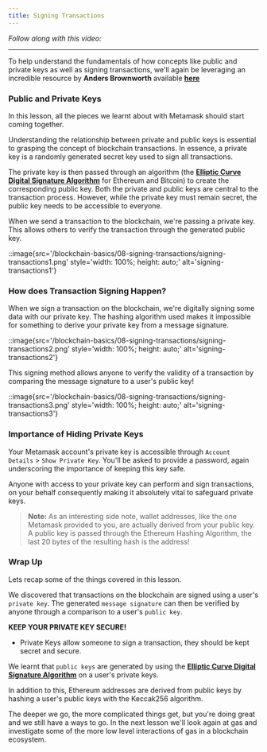 ```yaml
---
title: Signing Transactions
---
```


_Follow along with this video:_

---

To help understand the fundamentals of how concepts like public and private keys as well as signing transactions, we'll again be leveraging an incredible resource by **Anders Brownworth** available [**here**](https://andersbrownworth.com/blockchain/public-private-keys/)

### Public and Private Keys

In this lesson, all the pieces we learnt about with Metamask should start coming together.

Understanding the relationship between private and public keys is essential to grasping the concept of blockchain transactions. In essence, a private key is a randomly generated secret key used to sign all transactions.

The private key is then passed through an algorithm (the [**Elliptic Curve Digital Signature Algorithm**](https://en.wikipedia.org/wiki/Elliptic_Curve_Digital_Signature_Algorithm) for Ethereum and Bitcoin) to create the corresponding public key. Both the private and public keys are central to the transaction process. However, while the private key must remain secret, the public key needs to be accessible to everyone.

When we send a transaction to the blockchain, we're passing a private key. This allows others to verify the transaction through the generated public key.

::image{src='/blockchain-basics/08-signing-transactions/signing-transactions1.png' style='width: 100%; height: auto;' alt='signing-transactions1'}

### How does Transaction Signing Happen?

When we sign a transaction on the blockchain, we're digitally signing some data with our private key. The hashing algorithm used makes it impossible for something to derive your private key from a message signature.

::image{src='/blockchain-basics/08-signing-transactions/signing-transactions2.png' style='width: 100%; height: auto;' alt='signing-transactions2'}

This signing method allows anyone to verify the validity of a transaction by comparing the message signature to a user's public key!

::image{src='/blockchain-basics/08-signing-transactions/signing-transactions3.png' style='width: 100%; height: auto;' alt='signing-transactions3'}

### Importance of Hiding Private Keys

Your Metamask account's private key is accessible through `Account Details` > `Show Private Key`. You'll be asked to provide a password, again underscoring the importance of keeping this key safe.

Anyone with access to your private key can perform and sign transactions, on your behalf consequently making it absolutely vital to safeguard private keys.

> **Note:** As an interesting side note, wallet addresses, like the one Metamask provided to you, are actually derived from your public key. A public key is passed through the Ethereum Hashing Algorithm, the last 20 bytes of the resulting hash is the address!

### Wrap Up

Lets recap some of the things covered in this lesson.

We discovered that transactions on the blockchain are signed using a user's `private key`. The generated `message signature` can then be verified by anyone through a comparison to a user's `public key`.

**KEEP YOUR PRIVATE KEY SECURE!**

- Private Keys allow someone to sign a transaction, they should be kept secret and secure.

We learnt that `public keys` are generated by using the [**Elliptic Curve Digital Signature Algorithm**](https://en.wikipedia.org/wiki/Elliptic_Curve_Digital_Signature_Algorithm) on a user's private keys.

In addition to this, Ethereum addresses are derived from public keys by hashing a user's public keys with the Keccak256 algorithm.

The deeper we go, the more complicated things get, but you're doing great and we still have a ways to go. In the next lesson we'll look again at gas and investigate some of the more low level interactions of gas in a blockchain ecosystem.
